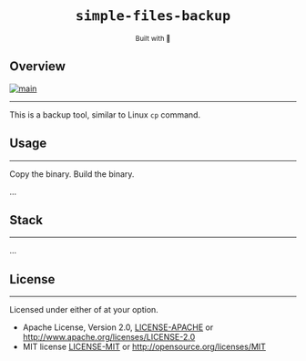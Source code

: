 <div align="center">
  <h1><code>simple-files-backup</code></h1><sub>Built with 🦀</sub>
</div>

## Overview

[![main](https://github.com/arthurhovhannisyan31/simple-files-backup/actions/workflows/code-validation.yml/badge.svg?branch=main)](https://github.com/arthurhovhannisyan31/simple-files-backup/actions/workflows/code-validation.yml)
___
This is a backup tool, similar to Linux `cp` command.

## Usage

___

Copy the binary.
Build the binary.

...

## Stack

___

...

## License

___
Licensed under either of at your option.

* Apache License, Version 2.0, [LICENSE-APACHE](./LICENSE-APACHE) or http://www.apache.org/licenses/LICENSE-2.0
* MIT license [LICENSE-MIT](./LICENSE-MIT) or http://opensource.org/licenses/MIT
